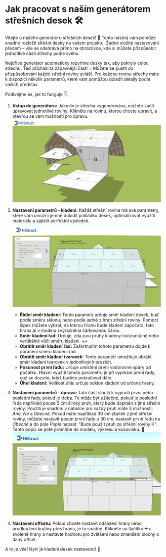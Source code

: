 # Jak pracovat s naším generátorem střešních desek 🛠️

Vítejte u našeho generátoru střešních desek! 🎉 Tento nástroj vám pomůže snadno rozložit střešní desky na vašem projektu. Žádné složité nastavování předem – vše se odehrává přímo na obrazovce, kde si můžete přizpůsobit jednotlivé části střechy podle svého.

Nejdříve generátor automaticky rozvrhne desky tak, aby pokryly celou střechu. Teď přichází ta zábavnější část! 💡 Můžete se pustit do přizpůsobování každé střešní roviny zvlášť. Pro každou rovinu střechy máte k dispozici několik parametrů, které vám pomůžou doladit detaily podle vašich představ.

Podívejme se, jak to funguje 👇:

1. **Vstup do generátoru:** Jakmile je střecha vygenerována, můžete začít upravovat jednotlivé roviny. Klikněte na rovinu, kterou chcete upravit, a otevřou se vám možnosti pro úpravu.
   ![Roof areas](img/stripGeneratorRoof.png)

2. **Nastavení parametrů - kladení:** Každá střešní rovina má své parametry, které vám umožní jemně doladit pokládku desek, optimalizovat využití materiálu a zajistit perfektní výsledek.
   ![Roof areas tiling](img/stripGeneratorTiling.png)

    - **Řídící směr kladení:** Tento parametr určuje směr kladení desek, buď podle směru sklonu, nebo podle jedné z hran střešní roviny. Pomocí šipek můžete vybrat, na kterou hranu bude kladení započato; tato hrana je v modelu zvýrazněna čárkovanou čárou.
    - **Směr kladení řad:** Určuje, zda jsou pruhy kladeny horizontálně nebo vertikálně vůči směru kladení. ↔️
    - **Obrátit směr kladení řad:** Zaškrtnutím tohoto parametru dojde k obrácení směru kladení řad.
    - **Obrátit směr kladení tvarovek:** Tento parametr umožňuje obrátit směr kladení tvarovek v jednotlivých pruzích. 
    - **Posunout první řadu:** Určuje umístění první vodorovné spáry od počátku. Hlavní využití tohoto parametru je při vypínání první řady, což se dozvíte, když budete pokračovat dále. 
    - **Úhel kladení:** Velikost úhlu určuje odklon kladení od určené hrany.

3. **Nastavení parametrů - úprava:** Tato část slouží k vypnutí první nebo poslední řady, pokud je třeba. To může být užitečné, pokud je poslední řada například pouze 5 cm široký pruh, který bude doplněn z jiné střešní roviny. 
Použití je snadné: v nabídce pro každý pruh máte 3 možnosti: *Ano, Ne* a *Obecně*. Pokud máte například 30 cm zbytek z jiné střešní roviny, můžete nastavit posun první řady o 30 cm, nastavit první řadu na *Obecně* a do pole *Popis* napsat: "Bude použit pruh ze střešní roviny K". Tento popis se poté promítne do modelu, výkresu a kusovníku. 📝  
![Roof areas tiling](img/stripGeneratorAdjust.png)


4. **Nastavení offsetu:** Pokud chcete nastavit odsazení hrany nebo prodloužení krytiny přes hranu, je to snadné. Klikněte na tlačítko ➕ u zvolené hrany a nastavte hodnotu pro zvětšení nebo zmenšení plochy o daný offset.

A to je vše! Nyní je kladení desek nastaveno! 🎉
